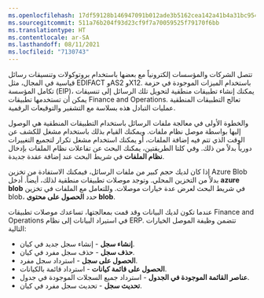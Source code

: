 ```yaml
---
ms.openlocfilehash: 17df59128b146947091b012ade3b5162cea142a41b4a31bc9548f6feff00c6e1
ms.sourcegitcommit: 511a76b204f93d23cf9f7a70059525f79170f6bb
ms.translationtype: HT
ms.contentlocale: ar-SA
ms.lasthandoff: 08/11/2021
ms.locfileid: "7130743"
---
```

تتصل الشركات والمؤسسات إلكترونياً مع بعضها باستخدام بروتوكولات وتنسيقات رسائل قياسية في المجال، مثل EDIFACT وAS2 وX12. باستخدام الميزات الموجودة في حزمة تكامل المؤسسة (EIP)، يمكنك إنشاء تطبيقات منطقية لتحويل تلك الرسائل إلى تنسيقات يمكن أن تستخدمها تطبيقات Finance and Operations. تعالج التطبيقات المنطقية عمليات التبادل هذه بسلاسة مع التشفير والتوقيعات الرقمية.

والخطوة الأولى في معالجة ملفات الرسائل باستخدام التطبيقات المنطقية هي الوصول إليها بواسطة موصل نظام ملفات. ويمكنك القيام بذلك باستخدام مشغل للكشف عن الوقت الذي تتم فيه إضافة الملفات، أو يمكنك استخدام مشغل تكرار لتجميع التغييرات دورياً بدلاً من ذلك. وفي كلتا الطريقتين، يمكنك البحث عن تفاعلات نظام الملفات بإدخال **نظام الملفات** في شريط البحث عند إضافة عقدة جديدة.

إذا كان لديك حجم كبير من ملفات الرسائل، فيمكنك الاستفادة من تخزين Azure Blob بدلاً من التخزين المحلي. وتوجد موصلات تطبيقات منطقية لذلك، أيضاً. أدخل **azure blob** في شريط البحث لعرض عدة خيارات موصلات. وللتعامل مع الملفات في تخزين blob، حدد **الحصول على محتوى blob**.

عندما تكون لديك البيانات وقد قمت بمعالجتها، تساعدك موصلات تطبيقات Finance and Operations في استيراد البيانات إلى نظام ERP. تتضمن وظيفة الموصل الخيارات التالية:

-   **إنشاء سجل** - إنشاء سجل جديد في كيان.
-   **حذف سجل** - حذف سجل مفرد في كيان.
-   **الحصول على سجل** - استرداد سجل مفرد.
-   **الحصول على قائمة كيانات** - استرداد قائمة بالكيانات.
-   **عناصر القائمة الموجودة في الجدول** - استرداد جميع السجلات الموجودة في جدول.
-   **تحديث سجل** - تحديث سجل مفرد في كيان. 
